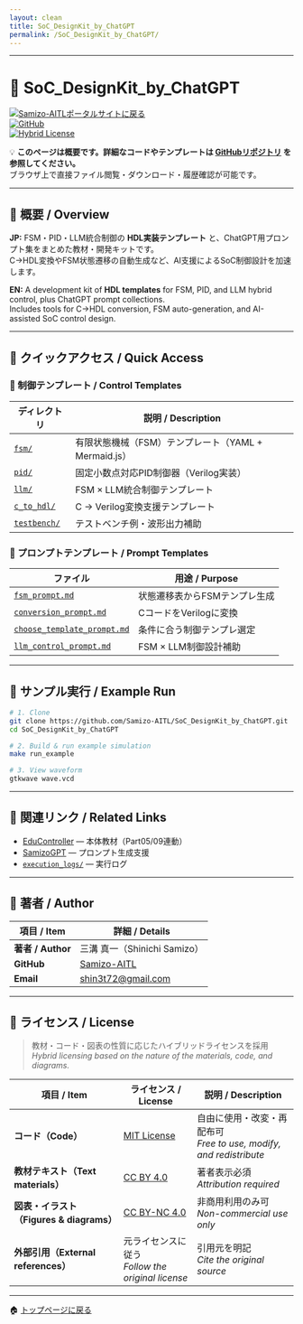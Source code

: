 ```yaml
---
layout: clean
title: SoC_DesignKit_by_ChatGPT
permalink: /SoC_DesignKit_by_ChatGPT/  
---
```


---

# 🧩 SoC_DesignKit_by_ChatGPT
[![Samizo-AITLポータルサイトに戻る](https://img.shields.io/badge/Samizo--AITL%20ポータルサイトに戻る-brightgreen)](https://samizo-aitl.github.io/)  
[![GitHub](https://img.shields.io/badge/GitHub-Open%20Repo-black?logo=github)](https://github.com/Samizo-AITL/EduController/tree/main/SoC_DesignKit_by_ChatGPT)  
[![Hybrid License](https://img.shields.io/badge/license-Hybrid-blueviolet)](#-ライセンス--license)

💡 **このページは概要です。詳細なコードやテンプレートは [GitHubリポジトリ](https://github.com/Samizo-AITL/EduController/tree/main/SoC_DesignKit_by_ChatGPT) を参照してください。**  
ブラウザ上で直接ファイル閲覧・ダウンロード・履歴確認が可能です。

---

## 📖 概要 / Overview
**JP:** FSM・PID・LLM統合制御の **HDL実装テンプレート** と、ChatGPT用プロンプト集をまとめた教材・開発キットです。  
C→HDL変換やFSM状態遷移の自動生成など、AI支援によるSoC制御設計を加速します。

**EN:** A development kit of **HDL templates** for FSM, PID, and LLM hybrid control, plus ChatGPT prompt collections.  
Includes tools for C→HDL conversion, FSM auto-generation, and AI-assisted SoC control design.

---

## 🚀 クイックアクセス / Quick Access

### 🎯 制御テンプレート / Control Templates
| ディレクトリ | 説明 / Description |
|--------------|--------------------|
| [`fsm/`](fsm/) | 有限状態機械（FSM）テンプレート（YAML + Mermaid.js） |
| [`pid/`](pid/) | 固定小数点対応PID制御器（Verilog実装） |
| [`llm/`](llm/) | FSM × LLM統合制御テンプレート |
| [`c_to_hdl/`](c_to_hdl/) | C → Verilog変換支援テンプレート |
| [`testbench/`](testbench/) | テストベンチ例・波形出力補助 |

### 💬 プロンプトテンプレート / Prompt Templates
| ファイル | 用途 / Purpose |
|----------|---------------|
| [`fsm_prompt.md`](prompts/control_templates/fsm_prompt.md) | 状態遷移表からFSMテンプレ生成 |
| [`conversion_prompt.md`](prompts/control_templates/conversion_prompt.md) | CコードをVerilogに変換 |
| [`choose_template_prompt.md`](prompts/control_templates/choose_template_prompt.md) | 条件に合う制御テンプレ選定 |
| [`llm_control_prompt.md`](prompts/control_templates/llm_control_prompt.md) | FSM × LLM制御設計補助 |

---

## 🧪 サンプル実行 / Example Run
```bash
# 1. Clone
git clone https://github.com/Samizo-AITL/SoC_DesignKit_by_ChatGPT.git
cd SoC_DesignKit_by_ChatGPT

# 2. Build & run example simulation
make run_example

# 3. View waveform
gtkwave wave.vcd
```

---

## 📘 関連リンク / Related Links
- [EduController](https://samizo-aitl.github.io/EduController/) — 本体教材（Part05/09連動）
- [SamizoGPT](https://samizo-aitl.github.io/SamizoGPT/) — プロンプト生成支援
- [`execution_logs/`](execution_logs/) — 実行ログ

---

## 👤 **著者 / Author**
| 項目 / Item | 詳細 / Details |
|-------------|----------------|
| **著者 / Author** | 三溝 真一（Shinichi Samizo） |
| **GitHub** | [Samizo-AITL](https://github.com/Samizo-AITL) |
| **Email** | [shin3t72@gmail.com](mailto:shin3t72@gmail.com) |

---

## 📄 **ライセンス / License**
> 教材・コード・図表の性質に応じたハイブリッドライセンスを採用  
> *Hybrid licensing based on the nature of the materials, code, and diagrams.*

| 項目 / Item | ライセンス / License | 説明 / Description |
|-------------|----------------------|--------------------|
| **コード（Code）** | [MIT License](https://opensource.org/licenses/MIT) | 自由に使用・改変・再配布可<br>*Free to use, modify, and redistribute* |
| **教材テキスト（Text materials）** | [CC BY 4.0](https://creativecommons.org/licenses/by/4.0/) | 著者表示必須<br>*Attribution required* |
| **図表・イラスト（Figures & diagrams）** | [CC BY-NC 4.0](https://creativecommons.org/licenses/by-nc/4.0/) | 非商用利用のみ可<br>*Non-commercial use only* |
| **外部引用（External references）** | 元ライセンスに従う<br>*Follow the original license* | 引用元を明記<br>*Cite the original source* |

---

🏠 [トップページに戻る](https://samizo-aitl.github.io/EduController/)
